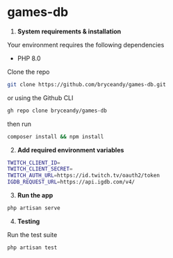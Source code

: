 # games-db

1. __System requirements & installation__

Your environment requires the following dependencies

- PHP 8.0

Clone the repo

```bash
git clone https://github.com/bryceandy/games-db.git
```
 or using the Github CLI

```bash
gh repo clone bryceandy/games-db
```
then run

 ```bash
composer install && npm install
 ```  

2. __Add required environment variables__

```bash
TWITCH_CLIENT_ID=
TWITCH_CLIENT_SECRET=
TWITCH_AUTH_URL=https://id.twitch.tv/oauth2/token
IGDB_REQUEST_URL=https://api.igdb.com/v4/
```

3. __Run the app__

```bash
php artisan serve
```
   
4. __Testing__

Run the test suite

```bash
php artisan test
```



